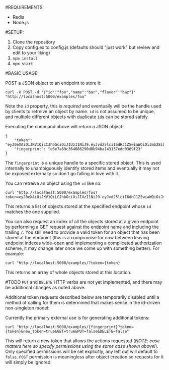 #REQUIREMENTS:

* Redis
* Node.js

#SETUP:

1. Clone the repository
2. Copy config.ex to config.js (defaults should "just work" but review and edit to your liking)
3. `npm install`
3. `npm start`

#BASIC USAGE:
	
POST a JSON object to an endpoint to store it:

    curl -X POST -d '{"id":"foo","name":"bar","flavor":"baz"}' "http://localhost:5000/examples/foo"
	
Note the `id` property, this is *required* and eventually will be the handle used by clients to retreive an object by name. `id` is not assumed to be unique, and multiple different objects with duplicate `id`s can be stored safely.

Executing the command above will return a JSON object:

`````
{
    "token": "eyJ0eXAiOiJKV1QiLCJhbGciOiJIUzI1NiJ9.eyJvd25lciI6dHJ1ZSwiaWQiOiJmb28iLCJlbmRwb2ludCI6ImV4YW1wbGVzIiwiUE9TVCI6ZmFsc2UsIkdFVCI6dHJ1ZSwiUFVUIjp0cnVlLCJERUxFVEUiOnRydWUsImlhdCI6MTQyMzg0NzI3NH0.7CI6Ke1PbpOB4wuR9Fa5OTjKbmd5XbJuoc70Es2D9WQ",
    "fingerprint": "e6e7a89c364086290d8b94ba143137edd0369f23"
}
`````

The `fingerprint` is a unique handle to a specific stored object.  This is used internally to unambiguously identify stored items and eventually it may not be exposed externally so don't go falling in love with it.

You can retreive an object using the `id` like so:

    curl "http://localhost:5000/examples/foo?token=eyJ0eXAiOiJKV1QiLCJhbGciOiJIUzI1NiJ9.eyJvd25lciI6dHJ1ZSwiaWQiOiJmb28iLCJlbmRwb2ludCI6ImV4YW1wbGVzIiwiUE9TVCI6ZmFsc2UsIkdFVCI6dHJ1ZSwiUFVUIjp0cnVlLCJERUxFVEUiOnRydWUsImlhdCI6MTQyMzg0NzI3NH0.7CI6Ke1PbpOB4wuR9Fa5OTjKbmd5XbJuoc70Es2D9WQ
    
This returns a list of objects stored at the specified endpoint whose `id` matches the one supplied.
    
You can also request an index of all the objects stored at a given endpoint by performing a GET request against the endpoint name and including the trailing `/`.  You still need to provide a valid token for an object that has been stored at the endpoint (this is a compromise for now between leaving endpoint indexes wide-open and implementing a complicated authorization scheme, it may change later once we come up with something better).  For example:

    curl "http://localhost:5000/examples/?token={token}
	
This returns an array of whole objects stored at this location.

#TODO
`PUT` and `DELETE` HTTP verbs are not yet implemented, and there may be additional changes as noted above.

Additional token requests described below are temporarily disabled until a method of calling for them is determined that makes sense in the id-driven non-singleton model:

Currently the primary external use is for generating additional tokens:

    curl "http://localhost:5000/examples/{fingerprint}?token={token}&new_token=true&GET=true&PUT=false&DELETE=false"
	
This will return a new token that allows the actions requested (*NOTE: case matters here so specify permissions using the same case shown above!*).  Only specified permissions will be set explicitly, any left out will default to `false`. `POST` permission is meaningless after object creation so requests for it will simply be ignored.